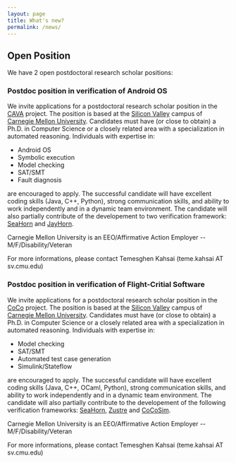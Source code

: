 ```yaml
---
layout: page
title: What's new?
permalink: /news/
---
```


## Open Position ##

We have 2 open postdoctoral research scholar positions:

### Postdoc position in verification of Android OS ###

We invite applications for a postdoctoral research scholar position in the [CAVA][cava] project. The position is based at the [Silicon Valley][sv] campus of [Carnegie Mellon University][cmu].  Candidates must have (or close to obtain) a Ph.D. in Computer Science or a closely related area with a specialization in automated reasoning. Individuals with expertise in:

* Android OS
* Symbolic execution
* Model checking
* SAT/SMT 
* Fault diagnosis 

are encouraged to apply. The successful candidate will have excellent coding skills (Java, C++, Python), strong communication skills, and ability to work independently and in a dynamic team environment. The candidate will also partially contribute of the developement to two verification framework: [SeaHorn][seahorn] and [JayHorn][jayhorn].

Carnegie Mellon University is an EEO/Affirmative Action Employer -- M/F/Disability/Veteran

For more informations, please contact Temesghen Kahsai (teme.kahsai AT sv.cmu.edu)

### Postdoc position in verification of Flight-Critial Software ###

We invite applications for a postdoctoral research scholar position in the [CoCo][coco] project. The position is based at the [Silicon Valley][sv] campus of [Carnegie Mellon University][cmu].  Candidates must have (or close to obtain) a Ph.D. in Computer Science or a closely related area with a specialization in automated reasoning. Individuals with expertise in:

* Model checking
* SAT/SMT 
* Automated test case generation
* Simulink/Stateflow

are encouraged to apply. The successful candidate will have excellent coding skills (Java, C++, OCaml, Python), strong communication skills, and ability to work independently and in a dynamic team environment. The candidate will also partially contribute to the developement of the following verification frameworks: [SeaHorn][seahorn], [Zustre][zustre] and [CoCoSim][cocosim].

Carnegie Mellon University is an EEO/Affirmative Action Employer -- M/F/Disability/Veteran

For more informations, please contact Temesghen Kahsai (teme.kahsai AT sv.cmu.edu)

[coco]: http://www.lememta.info/2014/07/01/CoCo-Verification-of-Flight-Critical-Systems/
[zustre]: https://github.com/coco-team/zustre
[cocosim]: https://github.com/coco-team/cocoSim
[jayhorn]: http://jayhorn.github.io/jayhorn/
[seahorn]: http://seahorn.github.io/
[cava]: http://www.lememta.info/2014/07/01/CaVa-Compositional-Analysis-of-Android-Bluetooth-Stack/
[sv]:http://www.cmu.edu/silicon-valley/
[cmu]:http://www.cmu.edu/
